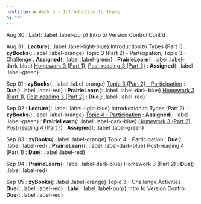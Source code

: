 ```yaml
---
navtitle: ▶ Week 3 - Introduction to Types
n: "d"
---
```


Aug 30
: **Lab**{: .label .label-purp} Intro to Version Control Cont'd

Aug 31
: **Lecture**{: .label .label-light-blue} Introduction to Types (Part 1)
: **zyBooks**{: .label .label-orange} Topic 3 (Part 2) - Participation, Topic 3 - Challenge
    : **Assigned**{: .label .label-green}
: **PrairieLearn**{: .label .label-dark-blue} [Homework 3 (Part 1)](https://www.prairielearn.org/pl/course_instance/128740/assessment/2312032), [Post-reading 3 (Part 2)](#)
    : **Assigned**{: .label .label-green}


Sep 01
: **zyBooks**{: .label .label-orange} [Topic 3 (Part 2) - Participation](#)
    : **Due**{: .label .label-red}
: **PrairieLearn**{: .label .label-dark-blue} [Homework 3 (Part 1)](#), [Post-reading 3 (Part 2)](#)
    : **Due**{: .label .label-red}


Sep 02
: **Lecture**{: .label .label-light-blue} Introduction to Types (Part 2)
: **zyBooks**{: .label .label-orange} [Topic 4 - Participation](#)
    : **Assigned**{: .label .label-green}
: **PrairieLearn**{: .label .label-dark-blue} [Homework 3 (Part 2)](https://www.prairielearn.org/pl/course_instance/128740/assessment/2312033), [Post-reading 4 (Part 1)](#)
    : **Assigned**{: .label .label-green}

Sep 03
: **zyBooks**{: .label .label-orange} Topic 4 - Participation
    : **Due**{: .label .label-red}
: **PrairieLearn**{: .label .label-dark-blue} Post-reading 4 (Part 1)
    : **Due**{: .label .label-red}

Sep 04
: **PrairieLearn**{: .label .label-dark-blue} Homework 3 (Part 2)
    : **Due**{: .label .label-red}

Sep 05
: **zyBooks**{: .label .label-orange} Topic 3 - Challenge Activities
    : **Due**{: .label .label-red}
: **Lab**{: .label .label-purp} Intro to Version Control 
    : **Due**{: .label .label-red}
